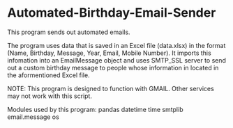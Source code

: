 # Automated-Birthday-Email-Sender
This program sends out automated emails. 

The program uses data that is saved in an Excel file (data.xlsx) in the format (Name, Birthday, Message, Year, Email, Mobile Number). It imports this infomation into an EmailMessage object and uses SMTP_SSL server to send out a custom birthday message to people whose information in located in the aformentioned Excel file.

NOTE:
This program is designed to function with GMAIL. Other services may not work with this script.

Modules used by this program:
pandas
datetime
time
smtplib
email.message
os


